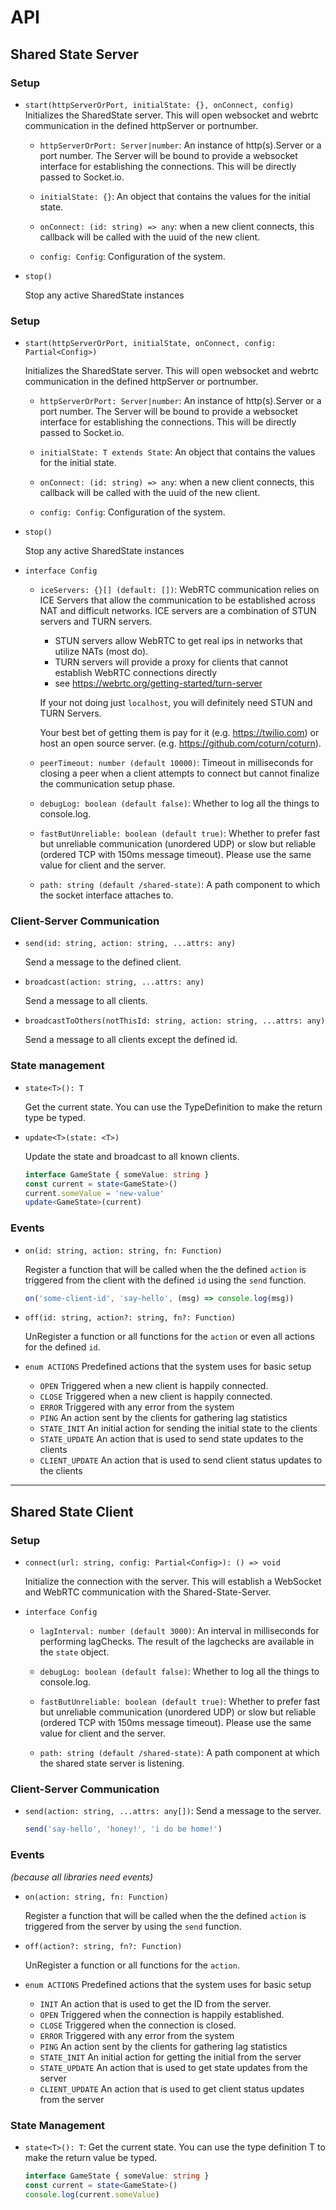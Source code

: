 # API

## Shared State Server

### Setup

* `start(httpServerOrPort, initialState: {}, onConnect, config)` Initializes the SharedState server. This will open websocket and webrtc communication in the defined httpServer or portnumber.
  
  * `httpServerOrPort: Server|number`: An instance of http(s).Server or a port number. The Server will be bound to provide a websocket interface for establishing the connections. This will be directly passed to Socket.io.

  * `initialState: {}`: An object that contains the values for the initial state.

  * `onConnect: (id: string) => any`: when a new client connects, this callback will be called with the uuid of the new client.

  * `config: Config`: Configuration of the system.

* `stop()`

  Stop any active SharedState instances

### Setup

* `start(httpServerOrPort, initialState, onConnect, config: Partial<Config>)`

    Initializes the SharedState server. This will open websocket and webrtc communication in the defined httpServer or portnumber.
    
    * `httpServerOrPort: Server|number`: An instance of http(s).Server or a port number. The Server will be bound to provide a websocket interface for establishing the connections. This will be directly passed to Socket.io.

    * `initialState: T extends State`: An object that contains the values for the initial state.

    * `onConnect: (id: string) => any`: when a new client connects, this callback will be called with the uuid of the new client.

    * `config: Config`: Configuration of the system.

* `stop()`

  Stop any active SharedState instances

* `interface Config`
  
  * `iceServers: {}[] (default: [])`: WebRTC communication relies on ICE Servers that allow
  the communication to be established across NAT and
  difficult networks. ICE servers are a combination of STUN servers and TURN servers.
    * STUN servers allow WebRTC to get real ips in networks 
  that utilize NATs (most do).
    * TURN servers will provide a proxy for clients that cannot
  establish WebRTC connections directly
    * see https://webrtc.org/getting-started/turn-server

    If your not doing just `localhost`, you will definitely need STUN and TURN Servers.
  
    Your best bet of getting them is pay for it (e.g. https://twilio.com) or host an open source server. (e.g. https://github.com/coturn/coturn).

  * `peerTimeout: number (default 10000)`: Timeout in milliseconds for closing a peer when a client attempts to connect but cannot finalize the communication setup phase.

  * `debugLog: boolean (default false)`: Whether to log all the things to console.log.

  * `fastButUnreliable: boolean (default true)`: Whether to prefer fast but unreliable communication (unordered UDP) or slow but reliable (ordered TCP with 150ms message timeout). Please use the same value for client and the server.

  * `path: string (default /shared-state)`: A path component to which the socket interface attaches to.
    
### Client-Server Communication

* `send(id: string, action: string, ...attrs: any)`

    Send a message to the defined client.

* `broadcast(action: string, ...attrs: any)`

    Send a message to all clients.

* `broadcastToOthers(notThisId: string, action: string, ...attrs: any)`

    Send a message to all clients except the defined id.

### State management

* `state<T>(): T`

    Get the current state. You can use the TypeDefinition to make the return type be typed.

* `update<T>(state: <T>)`

    Update the state and broadcast to all known clients.

  ```typescript
  interface GameState { someValue: string }
  const current = state<GameState>()
  current.someValue = 'new-value'
  update<GameState>(current)
  ```

### Events

* `on(id: string, action: string, fn: Function)`

  Register a function that will be called when the the defined `action`
  is triggered from the client with the defined `id` using the `send` function.
  ```typescript
  on('some-client-id', 'say-hello', (msg) => console.log(msg))
  ```

* `off(id: string, action?: string, fn?: Function)`

  UnRegister a function or all functions for the `action` or even
  all actions for the defined `id`.

* `enum ACTIONS` Predefined actions that the system uses for basic setup
  * `OPEN` Triggered when a new client is happily connected.
  * `CLOSE` Triggered when a new client is happily connected.
  * `ERROR` Triggered with any error from the system
  * `PING` An action sent by the clients for gathering lag statistics
  * `STATE_INIT` An initial action for sending the initial state to the clients
  * `STATE_UPDATE` An action that is used to send state updates to the clients 
  * `CLIENT_UPDATE` An action that is used to send client status updates to the clients


---

## Shared State Client

### Setup

* `connect(url: string, config: Partial<Config>): () => void`

  Initialize the connection with the server. This will establish a WebSocket and WebRTC communication with the Shared-State-Server.

* `interface Config`
  * `lagInterval: number (default 3000)`: An interval in milliseconds for performing lagChecks. The result of the lagchecks are available in the `state` object.

  * `debugLog: boolean (default false)`: Whether to log all the things to console.log.

  * `fastButUnreliable: boolean (default true)`: Whether to prefer fast but unreliable communication (unordered UDP) or slow but reliable (ordered TCP with 150ms message timeout). Please use the same value for client and the server.

  * `path: string (default /shared-state)`: A path component at which the shared state server is listening.

### Client-Server Communication

* `send(action: string, ...attrs: any[])`: Send a message to the server.

  ```typescript
  send('say-hello', 'honey!', 'i do be home!')
  ```

### Events
_(because all libraries need events)_

* `on(action: string, fn: Function)`

  Register a function that will be called when the the defined `action`
  is triggered from the server by using the `send` function.

* `off(action?: string, fn?: Function)`

  UnRegister a function or all functions for the `action`.

* `enum ACTIONS` Predefined actions that the system uses for basic setup
  * `INIT` An action that is used to get the ID from the server.
  * `OPEN` Triggered when the connection is happily established.
  * `CLOSE` Triggered when the connection is closed.
  * `ERROR` Triggered with any error from the system
  * `PING` An action sent by the clients for gathering lag statistics
  * `STATE_INIT` An initial action for getting the initial from the server
  * `STATE_UPDATE` An action that is used to get state updates from the server
  * `CLIENT_UPDATE` An action that is used to get client status updates from the server

### State Management

* `state<T>(): T`: Get the current state. You can use the type definition T to make the return value be typed.
  ```typescript
  interface GameState { someValue: string }
  const current = state<GameState>()
  console.log(current.someValue)
  ```
